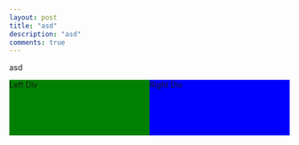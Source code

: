 ```yaml
---
layout: post
title: "asd"
description: "asd"
comments: true
---
```


asd



<html>
<head></head>
 <body>
    <div style="width: 100%;">
        <div style="width: 50%; height: 100px; float: left; background: green;"> 
            Left Div 
        </div>
        <div style="margin-left: 50%; height: 100px; background: blue;"> 
            Right Div
        </div>
    </div>
 </body>
</html>
